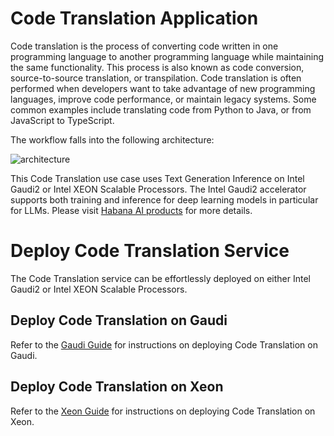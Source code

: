 # Code Translation Application

Code translation is the process of converting code written in one programming language to another programming language while maintaining the same functionality. This process is also known as code conversion, source-to-source translation, or transpilation. Code translation is often performed when developers want to take advantage of new programming languages, improve code performance, or maintain legacy systems. Some common examples include translating code from Python to Java, or from JavaScript to TypeScript.

The workflow falls into the following architecture:

![architecture](https://i.imgur.com/ums0brC.png)

This Code Translation use case uses Text Generation Inference on Intel Gaudi2 or Intel XEON Scalable Processors. The Intel Gaudi2 accelerator supports both training and inference for deep learning models in particular for LLMs. Please visit [Habana AI products](https://habana.ai/products) for more details.

# Deploy Code Translation Service

The Code Translation service can be effortlessly deployed on either Intel Gaudi2 or Intel XEON Scalable Processors.

## Deploy Code Translation on Gaudi

Refer to the [Gaudi Guide](./docker-composer/gaudi/README.md) for instructions on deploying Code Translation on Gaudi.

## Deploy Code Translation on Xeon

Refer to the [Xeon Guide](./docker-composer/xeon/README.md) for instructions on deploying Code Translation on Xeon.
